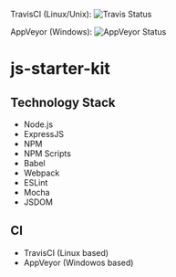 TravisCI (Linux/Unix): ![Travis Status](https://travis-ci.com/coryjohnson26/js-starter-kit.svg?token=3syKrjVKhRVp1xEX7A5Y&branch=master)

AppVeyor (Windows): ![AppVeyor Status](https://ci.appveyor.com/api/projects/status/nv0g963y0uxcv45j?svg=true)

# js-starter-kit

## Technology Stack
- Node.js
- ExpressJS
- NPM
- NPM Scripts
- Babel
- Webpack
- ESLint
- Mocha
- JSDOM

## CI 
- TravisCI (Linux based)
- AppVeyor (Windowos based)
